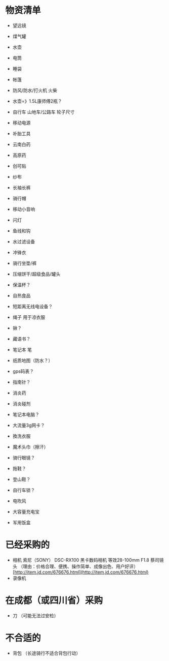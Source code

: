 # 物资清单
- 望远镜
- 煤气罐
- 水壶
- 电筒
- 睡袋
- 帐篷
- 防风/防水/打火机 火柴
- 水壶=》1.5L康师傅2瓶？
- 自行车 山地车/公路车 轮子尺寸
- 移动电源
- 补胎工具
- 云南白药
- 高原药
- 创可贴
- 纱布
- 长袖长裤
- 骑行帽
- 移动小音响
- 闪灯
- 鱼线和钩
- 水过滤设备
- 冲锋衣
- 骑行坐垫/裤
- 压缩饼干/超级食品/罐头
- 保温杯？
- 自热食品
- 短距离无线电设备？
- 绳子 用于凉衣服

- 锹？
- 藏语书？
- 笔记本 笔
- 纸质地图（防水？）
- gps码表？
- 指南针？
- 消炎药
- 消炎碰剂
- 笔记本电脑？
- 大流量3g网卡？
- 換洗衣服
- 魔术头巾（擦汗）
- 骑行眼镜？
- 拖鞋？
- 登山鞋？
- 自行车锁？
- 电吹风
- 大容量充电宝
- 军用饭盒

# 已经采购的
- 相机 索尼（SONY） DSC-RX100 黑卡数码相机 等效28-100mm F1.8 蔡司镜头 （理由：价格合理、便携、操作简单、成像出色、用户好评） [http://item.jd.com/676676.html](http://item.jd.com/676676.html)
- 录像机

# 在成都（或四川省）采购
- 刀 （可能无法过安检）

# 不合适的
- 背包 （长途骑行不适合背包行动）
